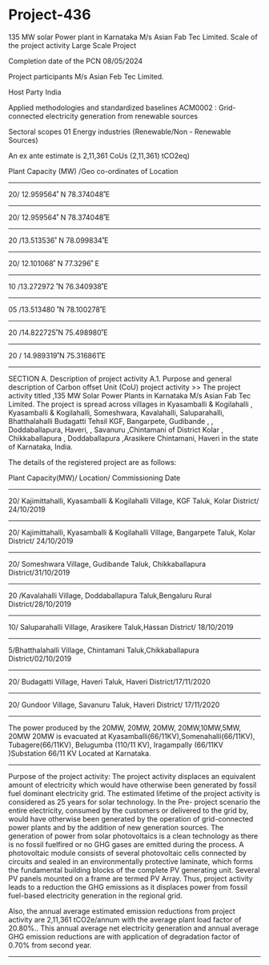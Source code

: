 # Project-436
135 MW solar Power plant in Karnataka M/s Asian Fab Tec Limited.
Scale of the project activity Large Scale Project

Completion date of the PCN 08/05/2024

Project participants M/s Asian Feb Tec Limited.

Host Party India

Applied methodologies and standardized baselines ACM0002 : Grid-connected electricity
generation from renewable sources

Sectoral scopes 01 Energy industries (Renewable/Non -
Renewable Sources)

An ex ante estimate is 2,11,361 CoUs
(2,11,361) tCO2eq)

Plant Capacity (MW) /Geo co-ordinates of Location
____________
20/ 12.959564˚ N 78.374048˚E
_____________
20/ 12.959564˚ N 78.374048˚E
____________
20 /13.513536˚ N 78.099834˚E
__________
20/ 12.101068˚ N 77.3296˚ E
___________
10 /13.272972 ˚N 76.340938˚E
_________
05 /13.513480 ˚N 78.100278˚E
_________
20 /14.822725˚N 75.498980˚E
____________
20 / 14.989319˚N 75.316861˚E
_____________

SECTION A. Description of project activity
A.1. Purpose and general description of Carbon offset Unit (CoU) project activity >>
The project activity titled ,135 MW Solar Power Plants in Karnataka M/s Asian Fab Tec Limited.
The project is spread across villages in Kyasamballi & Kogilahalli , Kyasamballi & Kogilahalli,
Someshwara, Kavalahalli, Saluparahalli, Bhatthalahalli Budagatti Tehsil KGF, Bangarpete,
Gudibande , , Doddaballapura, Haveri, , Savanuru ,Chintamani of District Kolar , Chikkaballapura
, Doddaballapura ,Arasikere Chintamani, Haveri in the state of Karnataka, India.

The details of the registered project are as follows:

Plant Capacity(MW)/ Location/ Commissioning Date
_____________
20/ Kajimittahalli, Kyasamballi & Kogilahalli Village, KGF Taluk, Kolar District/ 24/10/2019
______________
20/ Kajimittahalli, Kyasamballi & Kogilahalli Village, Bangarpete Taluk, Kolar District/ 24/10/2019
____________________
20/ Someshwara Village, Gudibande Taluk, Chikkaballapura District/31/10/2019
______________
20 /Kavalahalli Village, Doddaballapura Taluk,Bengaluru Rural District/28/10/2019
______________________
10/ Saluparahalli Village, Arasikere Taluk,Hassan District/ 18/10/2019
__________________
5/Bhatthalahalli Village, Chintamani Taluk,Chikkaballapura District/02/10/2019
______________________
20/ Budagatti Village, Haveri Taluk, Haveri District/17/11/2020
______________________
20/ Gundoor Village, Savanuru Taluk, Haveri District/ 17/11/2020
__________________________
The power produced by the 20MW, 20MW, 20MW, 20MW,10MW,5MW, 20MW 20MW is evacuated
at Kyasamballi(66/11KV),Somenahalli(66/11KV), Tubagere(66/11KV), Belugumba (110/11 KV),
Iragampally (66/11KV )Substation 66/11 KV Located at Karnataka.

__________________
Purpose of the project activity:
The project activity displaces an equivalent amount of electricity which would have otherwise been
generated by fossil fuel dominant electricity grid. The estimated lifetime of the project activity is
considered as 25 years for solar technology. In the Pre- project scenario the entire electricity,
consumed by the customers or delivered to the grid by, would have otherwise been generated by the
operation of grid-connected power plants and by the addition of new generation sources.
The generation of power from solar photovoltaics is a clean technology as there is no fossil fuelfired or no GHG gases are emitted during the process. A photovoltaic module consists of several
photovoltaic cells connected by circuits and sealed in an environmentally protective laminate,
which forms the fundamental building blocks of the complete PV generating unit. Several PV
panels mounted on a frame are termed PV Array. Thus, project activity leads to a reduction the
GHG emissions as it displaces power from fossil fuel-based electricity generation in the regional
grid. 

Also, the annual average estimated emission reductions from project activity are 2,11,361
tCO2e/annum with the average plant load factor of 20.80%.. This annual average net electricity
generation and annual average GHG emission reductions are with application of degradation factor
of 0.70% from second year.
_______________________
